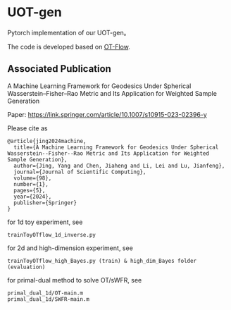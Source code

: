 # UOT-gen
Pytorch implementation of our UOT-gen。

The code is developed based on [OT-Flow](https://github.com/EmoryMLIP/OT-Flow).

## Associated Publication

A Machine Learning Framework for Geodesics Under Spherical Wasserstein–Fisher–Rao Metric and Its Application for Weighted Sample Generation

Paper: https://link.springer.com/article/10.1007/s10915-023-02396-y

Please cite as
    
    @article{jing2024machine,
      title={A Machine Learning Framework for Geodesics Under Spherical Wasserstein--Fisher--Rao Metric and Its Application for Weighted Sample Generation},
      author={Jing, Yang and Chen, Jiaheng and Li, Lei and Lu, Jianfeng},
      journal={Journal of Scientific Computing},
      volume={98},
      number={1},
      pages={5},
      year={2024},
      publisher={Springer}
    }



for 1d toy experiment, see 

```
trainToyOTflow_1d_inverse.py
```

for 2d and high-dimension experiment, see

```
trainToyOTflow_high_Bayes.py (train) & high_dim_Bayes folder (evaluation)
```

for primal-dual method to solve OT/sWFR, see

```
primal_dual_1d/OT-main.m
primal_dual_1d/SWFR-main.m
```

